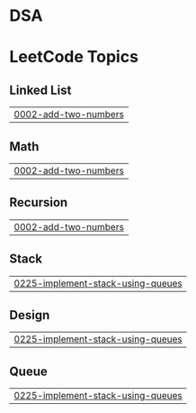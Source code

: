 # DSA
<!---LeetCode Topics Start-->
# LeetCode Topics
## Linked List
|  |
| ------- |
| [0002-add-two-numbers](https://github.com/nikhilpatel2004/DSA/tree/master/0002-add-two-numbers) |
## Math
|  |
| ------- |
| [0002-add-two-numbers](https://github.com/nikhilpatel2004/DSA/tree/master/0002-add-two-numbers) |
## Recursion
|  |
| ------- |
| [0002-add-two-numbers](https://github.com/nikhilpatel2004/DSA/tree/master/0002-add-two-numbers) |
## Stack
|  |
| ------- |
| [0225-implement-stack-using-queues](https://github.com/nikhilpatel2004/DSA/tree/master/0225-implement-stack-using-queues) |
## Design
|  |
| ------- |
| [0225-implement-stack-using-queues](https://github.com/nikhilpatel2004/DSA/tree/master/0225-implement-stack-using-queues) |
## Queue
|  |
| ------- |
| [0225-implement-stack-using-queues](https://github.com/nikhilpatel2004/DSA/tree/master/0225-implement-stack-using-queues) |
<!---LeetCode Topics End-->